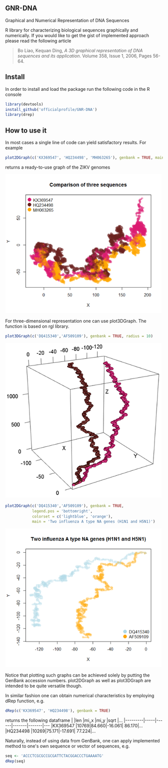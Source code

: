 ## GNR-DNA
Graphical and Numerical Representation of DNA Sequences

R library for characterizing biological sequences graphically and numerically. If you would like to get the gist of implemented approach please read the following article 
> Bo Liao, Kequan Ding, *A 3D graphical representation of DNA sequences and its application*. Volume 358, Issue 1, 2006, Pages 56-64.

## Install
In order to install and load the package run the following code in the R console

```r
library(devtools)
install_github('officialprofile/GNR-DNA')
library(drep)
```

## How to use it
In most cases a single line of code can yield satisfactory results. For example

```r
plot2DGraph(c('KX369547', 'HQ234498', 'MH063265'), genbank = TRUE, main = 'Comparison of three sequences')
```
returns a ready-to-use graph of the ZIKV genomes

<img src="img/example1.png" width="500px" />

For three-dimensional representation one can use plot3DGraph. The function is based on rgl library.

```r
plot3DGraph(c('DQ415340','AF509109'), genbank = TRUE, radius = 10)
```

<img src="img/example3.png" width="500px" />


```r
plot2DGraph(c('DQ415340','AF509109'), genbank = TRUE, 
            legend.pos = 'bottomright', 
            colorset = c('lightblue', 'orange'),
            main = 'Two influenza A type NA genes (H1N1 and H5N1)')
```

<img src="img/example2.png" width="500px" />

Notice that plotting such graphs can be achieved solely by putting the GenBank accession numbers. plot2DGraph as well as plot3DGraph are intended to be quite versatile though.

In similar fashion one can obtain numerical characteristics by employing dRep function, e.g.
```r
dRep(c('KX369547', 'HQ234498'), genbank = TRUE)
```
returns the following dataframe
|         |len  |mi_x  |mi_y   |sqrt   |...
|---------|-----|------|-------|-------|---
|KX369547 |10769|84.660|-16.061| 86.170|...
|HQ234498 |10269|75.171|-17.691| 77.224|...

Naturally, instead of using data from GenBank, one can apply implemented method to one's own sequence or vector of sequences, e.g.
```r
seq <- 'ACCCTCGCGCCGCGATTCTACGGACCCTGAAAATG'
dRep(seq)
```
